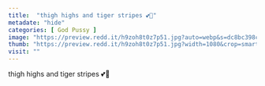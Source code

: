 ```yaml
---
title:  "thigh highs and tiger stripes 💕🐯"
metadate: "hide"
categories: [ God Pussy ]
image: "https://preview.redd.it/h9zoh8t0z7p51.jpg?auto=webp&s=dc8bc398c53b3de17e7d89b4ff8d652ad85b63c6"
thumb: "https://preview.redd.it/h9zoh8t0z7p51.jpg?width=1080&crop=smart&auto=webp&s=f7206717ee8a0ce6034cb8e4470d700d69d64689"
visit: ""
---
```

thigh highs and tiger stripes 💕🐯
